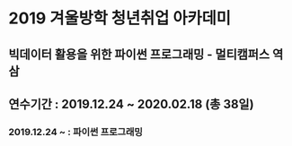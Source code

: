 # 2019 겨울방학 청년취업 아카데미
## 빅데이터 활용을 위한 파이썬 프로그래밍 - 멀티캠퍼스 역삼
## 연수기간 : 2019.12.24 ~ 2020.02.18 (총 38일)

### 2019.12.24 ~ : 파이썬 프로그래밍
